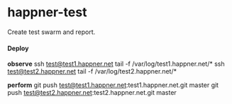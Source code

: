 # happner-test
Create test swarm and report.





#### Deploy

__observe__
ssh test@test1.happner.net tail -f /var/log/test1.happner.net/*
ssh test@test2.happner.net tail -f /var/log/test2.happner.net/*

__perform__
git push test@test1.happner.net:test1.happner.net.git master
git push test@test2.happner.net:test2.happner.net.git master


